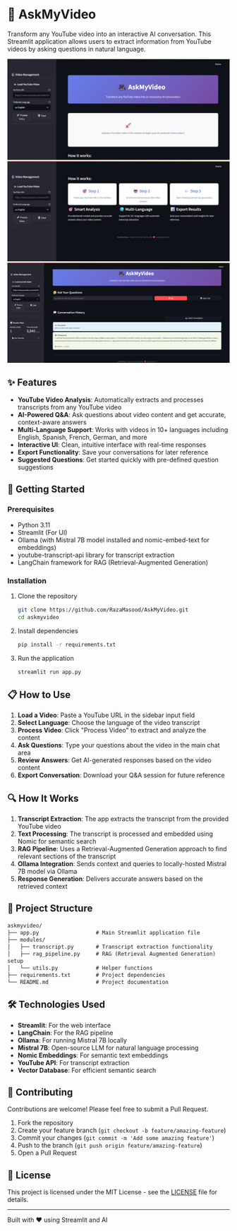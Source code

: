 # 🎥 AskMyVideo

Transform any YouTube video into an interactive AI conversation. This Streamlit application allows users to extract information from YouTube videos by asking questions in natural language.

![AskMyVideo Demo 1](assets/1.png)
![AskMyVideo Demo 2](assets/2.png)
![AskMyVideo Demo 2](assets/3.png)

## ✨ Features

- **YouTube Video Analysis**: Automatically extracts and processes transcripts from any YouTube video
- **AI-Powered Q&A**: Ask questions about video content and get accurate, context-aware answers
- **Multi-Language Support**: Works with videos in 10+ languages including English, Spanish, French, German, and more
- **Interactive UI**: Clean, intuitive interface with real-time responses
- **Export Functionality**: Save your conversations for later reference
- **Suggested Questions**: Get started quickly with pre-defined question suggestions

## 🚀 Getting Started

### Prerequisites

- Python 3.11
- Streamlit (For UI)
- Ollama (with Mistral 7B model installed and nomic-embed-text for embeddings)
- youtube-transcript-api library for transcript extraction
- LangChain framework for RAG (Retrieval-Augmented Generation)

### Installation

1. Clone the repository
   ```bash
   git clone https://github.com/RazaMasood/AskMyVideo.git
   cd askmyvideo
   ```

2. Install dependencies
   ```bash
   pip install -r requirements.txt
   ```

3. Run the application
   ```bash
   streamlit run app.py
   ```

## 📋 How to Use

1. **Load a Video**: Paste a YouTube URL in the sidebar input field
2. **Select Language**: Choose the language of the video transcript
3. **Process Video**: Click "Process Video" to extract and analyze the content
4. **Ask Questions**: Type your questions about the video in the main chat area
5. **Review Answers**: Get AI-generated responses based on the video content
6. **Export Conversation**: Download your Q&A session for future reference

## 🔍 How It Works

1. **Transcript Extraction**: The app extracts the transcript from the provided YouTube video
2. **Text Processing**: The transcript is processed and embedded using Nomic for semantic search
3. **RAG Pipeline**: Uses a Retrieval-Augmented Generation approach to find relevant sections of the transcript
4. **Ollama Integration**: Sends context and queries to locally-hosted Mistral 7B model via Ollama
5. **Response Generation**: Delivers accurate answers based on the retrieved context

## 📁 Project Structure

```
askmyvideo/
├── app.py                  # Main Streamlit application file
├── modules/
│   ├── transcript.py       # Transcript extraction functionality
│   ├── rag_pipeline.py     # RAG (Retrieval Augmented Generation) setup
│   └── utils.py            # Helper functions
├── requirements.txt        # Project dependencies
└── README.md               # Project documentation
```

## 🛠️ Technologies Used

- **Streamlit**: For the web interface
- **LangChain**: For the RAG pipeline
- **Ollama**: For running Mistral 7B locally
- **Mistral 7B**: Open-source LLM for natural language processing
- **Nomic Embeddings**: For semantic text embeddings
- **YouTube API**: For transcript extraction
- **Vector Database**: For efficient semantic search

## 🤝 Contributing

Contributions are welcome! Please feel free to submit a Pull Request.

1. Fork the repository
2. Create your feature branch (`git checkout -b feature/amazing-feature`)
3. Commit your changes (`git commit -m 'Add some amazing feature'`)
4. Push to the branch (`git push origin feature/amazing-feature`)
5. Open a Pull Request

## 📄 License

This project is licensed under the MIT License - see the [LICENSE](LICENSE) file for details.

---

Built with ❤️ using Streamlit and AI